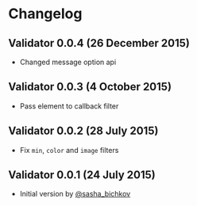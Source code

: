 # Changelog

## Validator 0.0.4 (26 December 2015)

* Changed message option api

## Validator 0.0.3 (4 October 2015)

* Pass element to callback filter 

## Validator 0.0.2 (28 July 2015)

* Fix `min`, `color` and `image` filters

## Validator 0.0.1 (24 July 2015)

* Initial version by [@sasha_bichkov](https://twitter.com/sasha_bichkov)
